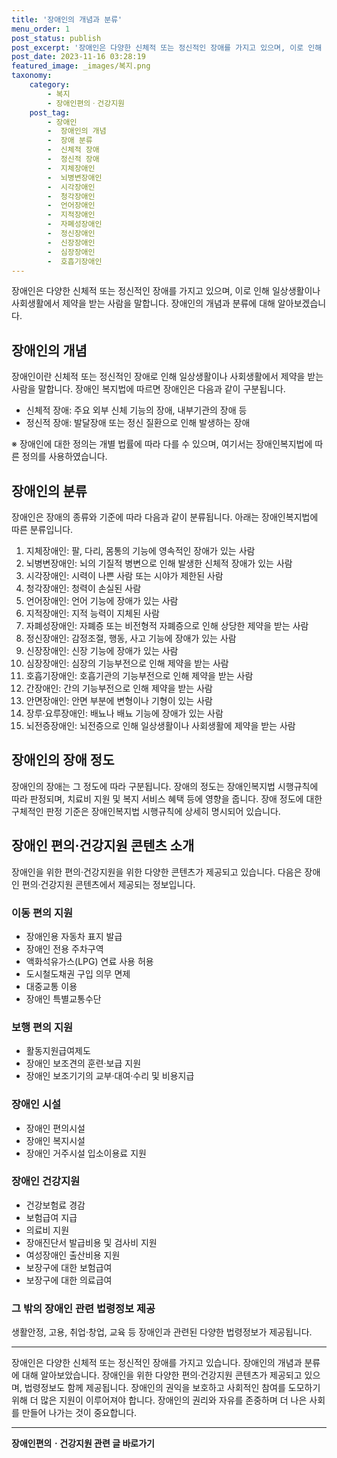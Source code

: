 ```yaml
---
title: '장애인의 개념과 분류'
menu_order: 1
post_status: publish
post_excerpt: '장애인은 다양한 신체적 또는 정신적인 장애를 가지고 있으며, 이로 인해 일상생활이나 사회생활에서 제약을 받는 사람을 말합니다. 장애인의 개념과 분류에 대해 알아보겠습니다.'
post_date: 2023-11-16 03:28:19
featured_image: _images/복지.png
taxonomy:
    category:
        - 복지
        - 장애인편의ㆍ건강지원
    post_tag:
        - 장애인
        -  장애인의 개념
        -  장애 분류
        -  신체적 장애
        -  정신적 장애
        -  지체장애인
        -  뇌병변장애인
        -  시각장애인
        -  청각장애인
        -  언어장애인
        -  지적장애인
        -  자폐성장애인
        -  정신장애인
        -  신장장애인
        -  심장장애인
        -  호흡기장애인
---
```



장애인은 다양한 신체적 또는 정신적인 장애를 가지고 있으며, 이로 인해 일상생활이나 사회생활에서 제약을 받는 사람을 말합니다. 장애인의 개념과 분류에 대해 알아보겠습니다. 

## 장애인의 개념

장애인이란 신체적 또는 정신적인 장애로 인해 일상생활이나 사회생활에서 제약을 받는 사람을 말합니다. 장애인 복지법에 따르면 장애인은 다음과 같이 구분됩니다.

- 신체적 장애: 주요 외부 신체 기능의 장애, 내부기관의 장애 등
- 정신적 장애: 발달장애 또는 정신 질환으로 인해 발생하는 장애

※ 장애인에 대한 정의는 개별 법률에 따라 다를 수 있으며, 여기서는 장애인복지법에 따른 정의를 사용하였습니다.

## 장애인의 분류

장애인은 장애의 종류와 기준에 따라 다음과 같이 분류됩니다. 아래는 장애인복지법에 따른 분류입니다.

1. 지체장애인: 팔, 다리, 몸통의 기능에 영속적인 장애가 있는 사람
2. 뇌병변장애인: 뇌의 기질적 병변으로 인해 발생한 신체적 장애가 있는 사람
3. 시각장애인: 시력이 나쁜 사람 또는 시야가 제한된 사람
4. 청각장애인: 청력이 손실된 사람
5. 언어장애인: 언어 기능에 장애가 있는 사람
6. 지적장애인: 지적 능력이 지체된 사람
7. 자폐성장애인: 자폐증 또는 비전형적 자폐증으로 인해 상당한 제약을 받는 사람
8. 정신장애인: 감정조절, 행동, 사고 기능에 장애가 있는 사람
9. 신장장애인: 신장 기능에 장애가 있는 사람
10. 심장장애인: 심장의 기능부전으로 인해 제약을 받는 사람
11. 호흡기장애인: 호흡기관의 기능부전으로 인해 제약을 받는 사람
12. 간장애인: 간의 기능부전으로 인해 제약을 받는 사람
13. 안면장애인: 안면 부분에 변형이나 기형이 있는 사람
14. 장루·요루장애인: 배뇨나 배뇨 기능에 장애가 있는 사람
15. 뇌전증장애인: 뇌전증으로 인해 일상생활이나 사회생활에 제약을 받는 사람

## 장애인의 장애 정도

장애인의 장애는 그 정도에 따라 구분됩니다. 장애의 정도는 장애인복지법 시행규칙에 따라 판정되며, 치료비 지원 및 복지 서비스 혜택 등에 영향을 줍니다. 장애 정도에 대한 구체적인 판정 기준은 장애인복지법 시행규칙에 상세히 명시되어 있습니다.

## 장애인 편의·건강지원 콘텐츠 소개

장애인을 위한 편의·건강지원을 위한 다양한 콘텐츠가 제공되고 있습니다. 다음은 장애인 편의·건강지원 콘텐츠에서 제공되는 정보입니다.

### 이동 편의 지원

- 장애인용 자동차 표지 발급
- 장애인 전용 주차구역
- 액화석유가스(LPG) 연료 사용 허용
- 도시철도채권 구입 의무 면제
- 대중교통 이용
- 장애인 특별교통수단

### 보행 편의 지원

- 활동지원급여제도
- 장애인 보조견의 훈련·보급 지원
- 장애인 보조기기의 교부·대여·수리 및 비용지급

### 장애인 시설

- 장애인 편의시설
- 장애인 복지시설
- 장애인 거주시설 입소이용료 지원

### 장애인 건강지원

- 건강보험료 경감
- 보험급여 지급
- 의료비 지원
- 장애진단서 발급비용 및 검사비 지원
- 여성장애인 출산비용 지원
- 보장구에 대한 보험급여
- 보장구에 대한 의료급여

### 그 밖의 장애인 관련 법령정보 제공

생활안정, 고용, 취업·창업, 교육 등 장애인과 관련된 다양한 법령정보가 제공됩니다.

---

장애인은 다양한 신체적 또는 정신적인 장애를 가지고 있습니다. 장애인의 개념과 분류에 대해 알아보았습니다. 장애인을 위한 다양한 편의·건강지원 콘텐츠가 제공되고 있으며, 법령정보도 함께 제공됩니다. 장애인의 권익을 보호하고 사회적인 참여를 도모하기 위해 더 많은 지원이 이루어져야 합니다. 장애인의 권리와 자유를 존중하며 더 나은 사회를 만들어 나가는 것이 중요합니다.
<!-- wp:separator -->
<hr class="wp-block-separator has-alpha-channel-opacity"/>
<!-- /wp:separator -->

<!-- wp:group {"backgroundColor":"base","layout":{"type":"constrained"}} -->
<div class="wp-block-group has-base-background-color has-background"><!-- wp:paragraph {"align":"center","fontSize":"medium"} -->
<p class="has-text-align-center has-large-font-size"><strong>장애인편의ㆍ건강지원 관련 글 바로가기</strong></p>
<!-- /wp:paragraph -->


<!-- wp:latest-posts
{"categories":[{"id":22809,"count":19,"description":"","link":"https://uknowlaw.com/category/%ec%9e%a5%ec%95%a0%ec%9d%b8%ed%8e%b8%ec%9d%98%e3%86%8d%ea%b1%b4%ea%b0%95%ec%a7%80%ec%9b%90/","name":"장애인편의ㆍ건강지원","slug":"장애인편의ㆍ건강지원","taxonomy":"category","parent":0,"meta":[],"_links":{"self":[{"href":"https://uknowlaw.com/wp-json/wp/v2/categories/22809"}],"collection":[{"href":"https://uknowlaw.com/wp-json/wp/v2/categories"}],"about":[{"href":"https://uknowlaw.com/wp-json/wp/v2/taxonomies/category"}],"wp:post_type":[{"href":"https://uknowlaw.com/wp-json/wp/v2/posts?categories=22809"}],"curies":[{"name":"wp","href":"https://api.w.org/{rel}","templated":true}]}}],"postsToShow":100,"excerptLength":28,"postLayout":"grid","columns":2,"featuredImageAlign":"left","featuredImageSizeSlug":"large","fontSize":"small"} /--></div>
<!-- /wp:group -->